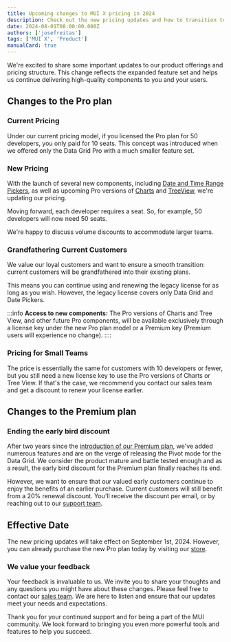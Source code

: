```yaml
---
title: Upcoming changes to MUI X pricing in 2024
description: Check out the new pricing updates and how to transition to the new model.
date: 2024-08-01T08:00:00.000Z
authors: ['josefreitas']
tags: ['MUI X', 'Product']
manualCard: true
---
```


We're excited to share some important updates to our product offerings and pricing structure. This change reflects the expanded feature set and helps us continue delivering high-quality components to you and your users.

## Changes to the Pro plan

### Current Pricing

Under our current pricing model, if you licensed the Pro plan for 50 developers, you only paid for 10 seats. This concept was introduced when we offered only the Data Grid Pro with a much smaller feature set.

### New Pricing

With the launch of several new components, including [Date and Time Range Pickers](/x/react-date-pickers/date-time-range-picker/), as well as upcoming Pro versions of [Charts](/x/react-charts/) and [TreeView](/x/react-tree-view/), we're updating our pricing.

Moving forward, each developer requires a seat. So, for example, 50 developers will now need 50 seats.

We're happy to discuss volume discounts to accommodate larger teams.

### Grandfathering Current Customers

We value our loyal customers and want to ensure a smooth transition: current customers will be grandfathered into their existing plans.

This means you can continue using and renewing the legacy license for as long as you wish.
However, the legacy license covers only Data Grid and Date Pickers.

:::info
**Access to new components:** The Pro versions of Charts and Tree View, and other future Pro components, will be available exclusively through a license key under the new Pro plan model or a Premium key (Premium users will experience no change).
::::

### Pricing for Small Teams

The price is essentially the same for customers with 10 developers or fewer, but you still need a new license key to use the Pro versions of Charts or Tree View. If that's the case, we recommend you contact our sales team and get a discount to renew your license earlier.

## Changes to the Premium plan

### Ending the early bird discount

After two years since the [introduction of our Premium plan](/blog/premium-plan-release/), we've added numerous features and are on the verge of releasing the Pivot mode for the Data Grid. We consider the product mature and battle tested enough and as a result, the early bird discount for the Premium plan finally reaches its end.

However, we want to ensure that our valued early customers continue to enjoy the benefits of an earlier purchase. Current customers will still benefit from a 20% renewal discount. You'll receive the discount per email, or by reaching out to our [support team](mailto:sales@mui.com).

## Effective Date

The new pricing updates will take effect on September 1st, 2024. However, you can already purchase the new Pro plan today by visiting our [store](https://mui.com/store/items/mui-x-pro-q3-2024/).

### We value your feedback

Your feedback is invaluable to us.
We invite you to share your thoughts and any questions you might have about these changes.
Please feel free to contact our [sales team](mailto:sales@mui.com).
We are here to listen and ensure that our updates meet your needs and expectations.

Thank you for your continued support and for being a part of the MUI community. We look forward to bringing you even more powerful tools and features to help you succeed.
